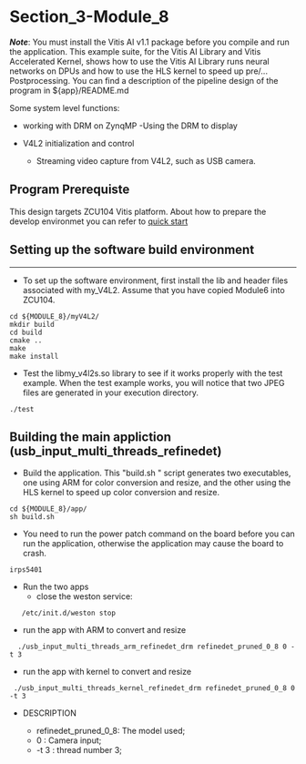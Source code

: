 # Section_3-Module_8


***Note***: You must install the Vitis AI v1.1 package before you compile and run the application. 
This example suite, for the Vitis AI Library and Vitis Accelerated Kernel, shows how to use the Vitis AI Library runs neural networks on DPUs and how to use the HLS kernel to speed up pre/... Postprocessing. You can find a description of the pipeline design of the program in ${app}/README.md

Some system level functions:
- working with DRM on ZynqMP
    -Using the DRM to display

- V4L2 initialization and control
    - Streaming video capture from V4L2, such as USB camera. 


## Program Prerequiste
This design targets ZCU104 Vitis platform. About how to prepare the develop environmet you can refer to
[quick start](https://github.com/Xilinx/Vitis-AI/tree/master/Vitis-AI-Library#quick-start-for-edge)

## Setting up the software build environment
---

- To set up the software environment, first install the lib and header files associated with my_V4L2. Assume that you have copied Module6 into ZCU104.

```
cd ${MODULE_8}/myV4L2/
mkdir build
cd build
cmake ..
make
make install
```

- Test the libmy_v4l2s.so library to see if it works properly with the test example. When the test example works, you will notice that two JPEG files are generated in your execution directory.
```
./test
```

## Building the main appliction (usb_input_multi_threads_refinedet)
- Build the application. This "build.sh " script generates two executables, one using ARM for color conversion and resize, and the other using the HLS kernel to speed up color conversion and resize.

```
cd ${MODULE_8}/app/
sh build.sh

```
- You need to run the power patch command on the board before you can run the application, otherwise the application may cause the board to crash.
```
irps5401
```

- Run the two apps
  - close the weston service:
``` 
   /etc/init.d/weston stop
```
 - run the app with ARM to convert and resize


```
  ./usb_input_multi_threads_arm_refinedet_drm refinedet_pruned_0_8 0 -t 3

```
- run the app with kernel to convert and resize

```
 ./usb_input_multi_threads_kernel_refinedet_drm refinedet_pruned_0_8 0 -t 3
```

- DESCRIPTION 

    - refinedet_pruned_0_8: The model used;
    - 0                   :  Camera input;
    - -t 3                :  thread number 3;
